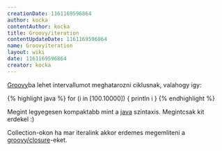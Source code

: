 ```yaml
---
creationDate: 1161169596864 
author: kocka 
contentAuthor: kocka 
title: Groovy/iteration 
contentUpdateDate: 1161169596864 
name: Groovyiteration 
layout: wiki 
date: 1161169596864 
creator: kocka 
---
```

[Groovy](../Groovy.html)ba lehet intervallumot meghatarozni ciklusnak, valahogy igy:

{% highlight java %}
for (i in [100.10000]) \{
println i
\}
{% endhighlight %}

Megint legyegesen kompaktabb mint a [java](../java.html) szintaxis. Megintcsak kit erdekel :)

Collection-okon ha mar iteralink akkor erdemes megemliteni a [groovy/closure](../Groovy/closure.html)-eket.
